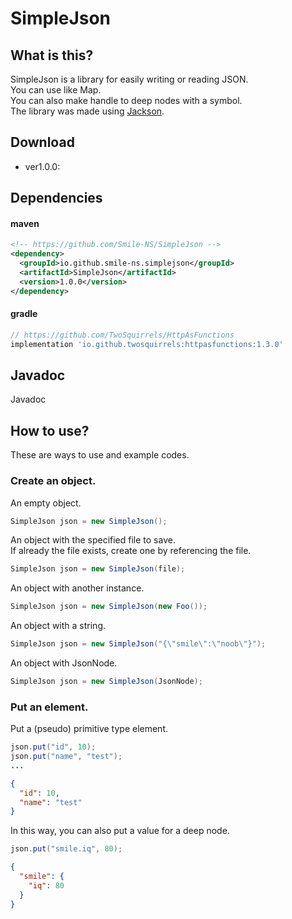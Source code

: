 # SimpleJson
## What is this?
SimpleJson is a library for easily writing or reading JSON.  
You can use like Map.  
You can also make handle to deep nodes with a symbol.  
The library was made using [Jackson](https://github.com/FasterXML/jackson).
## Download
* ver1.0.0:  
## Dependencies 
#### maven
```xml
<!-- https://github.com/Smile-NS/SimpleJson -->
<dependency>
  <groupId>io.github.smile-ns.simplejson</groupId>
  <artifactId>SimpleJson</artifactId>
  <version>1.0.0</version>
</dependency>
```
#### gradle
```gradle
// https://github.com/TwoSquirrels/HttpAsFunctions
implementation 'io.github.twosquirrels:httpasfunctions:1.3.0'
```
## Javadoc
Javadoc
## How to use?
These are ways to use and example codes. 
### Create an object.
An empty object. 
```java
SimpleJson json = new SimpleJson();
```
An object with the specified file to save.  
If already the file exists, create one by referencing the file.
```java
SimpleJson json = new SimpleJson(file);
```
An object with another instance.
```java
SimpleJson json = new SimpleJson(new Foo());
```
An object with a string.
```java
SimpleJson json = new SimpleJson("{\"smile\":\"noob\"}");
```
An object with JsonNode.
```java
SimpleJson json = new SimpleJson(JsonNode);
```
### Put an element.
Put a (pseudo) primitive type element.
```java
json.put("id", 10);
json.put("name", "test");
...
```
```json
{
  "id": 10,
  "name": "test"
}
```
In this way, you can also put a value for a deep node. 
```java
json.put("smile.iq", 80);
```
```json
{
  "smile": {
    "iq": 80
  }
}
```

